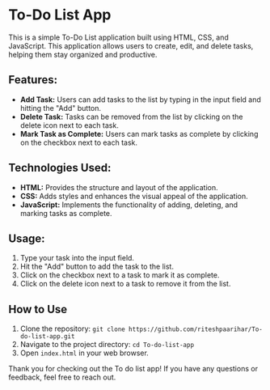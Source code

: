 # To-Do List App

This is a simple To-Do List application built using HTML, CSS, and JavaScript. This application allows users to create, edit, and delete tasks, helping them stay organized and productive.

## Features:
- **Add Task:** Users can add tasks to the list by typing in the input field and hitting the "Add" button.
- **Delete Task:** Tasks can be removed from the list by clicking on the delete icon next to each task.
- **Mark Task as Complete:** Users can mark tasks as complete by clicking on the checkbox next to each task.

## Technologies Used:
- **HTML:** Provides the structure and layout of the application.
- **CSS:** Adds styles and enhances the visual appeal of the application.
- **JavaScript:** Implements the functionality of adding, deleting, and marking tasks as complete.

## Usage:
1. Type your task into the input field.
2. Hit the "Add" button to add the task to the list.
3. Click on the checkbox next to a task to mark it as complete.
4. Click on the delete icon next to a task to remove it from the list.

## How to Use
1. Clone the repository: `git clone https://github.com/riteshpaarihar/To-do-list-app.git`
2. Navigate to the project directory: `cd To-do-list-app`
3. Open `index.html` in your web browser.




Thank you for checking out the To do list app! If you have any questions or feedback, feel free to reach out.


